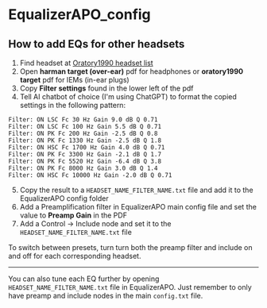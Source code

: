 # EqualizerAPO_config

## How to add EQs for other headsets
1. Find headset at [Oratory1990 headset list](https://old.reddit.com/r/oratory1990/wiki/index/list_of_presets)
2. Open **harman target (over-ear)** pdf for headphones or **oratory1990 target** pdf for IEMs (in-ear plugs)
3. Copy **Filter settings** found in the lower left of the pdf
4. Tell AI chatbot of choice (I'm using ChatGPT) to format the copied settings in the following pattern:

```
Filter: ON LSC Fc 30 Hz Gain 9.0 dB Q 0.71  
Filter: ON LSC Fc 100 Hz Gain 5.5 dB Q 0.71  
Filter: ON PK Fc 200 Hz Gain -2.5 dB Q 0.8  
Filter: ON PK Fc 1330 Hz Gain -2.5 dB Q 1.8  
Filter: ON HSC Fc 1700 Hz Gain 4.0 dB Q 0.71  
Filter: ON PK Fc 3300 Hz Gain -2.1 dB Q 1.7  
Filter: ON PK Fc 5520 Hz Gain -6.4 dB Q 3.8  
Filter: ON PK Fc 8000 Hz Gain 3.0 dB Q 1.4  
Filter: ON HSC Fc 10000 Hz Gain -2.0 dB Q 0.71  
```

5. Copy the result to a `HEADSET_NAME_FILTER_NAME.txt` file and add it to the EqualizerAPO config folder
6. Add a Preamplification filter in EqualizerAPO main config file and set the value to **Preamp Gain** in the PDF
7. Add a Control -> Include node and set it to the `HEADSET_NAME_FILTER_NAME.txt` file

To switch between presets, turn turn both the preamp filter and include on and off for each corresponding headset.

***

You can also tune each EQ further by opening `HEADSET_NAME_FILTER_NAME.txt` file in EqualizerAPO. Just remember to only have preamp and include nodes in the main `config.txt` file.
